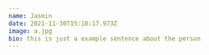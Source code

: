 ```yaml
---
name: Jasmin
date: 2021-11-30T15:18:17.973Z
image: a.jpg
bio: this is just a example sentence about the person
---
```

